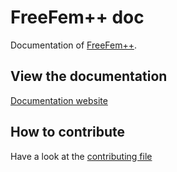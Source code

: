 # FreeFem++ doc

Documentation of [FreeFem++](http://www.freefem.org/).

## View the documentation
<a href="https://freefem.github.io/FreeFem-doc/site/index.html" target="_blank">Documentation website</a>


## How to contribute
Have a look at the [contributing file](CONTRIBUTING.md)

